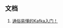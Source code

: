 

## 文档

1. [通俗易懂的Kafka入门！](https://juejin.im/post/5de706d66fb9a0164f292242?utm_source=gold_browser_extension)